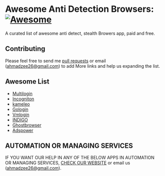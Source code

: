 # Awesome Anti Detection Browsers: [![Awesome](https://cdn.rawgit.com/sindresorhus/awesome/d7305f38d29fed78fa85652e3a63e154dd8e8829/media/badge.svg)](https://github.com/sindresorhus/awesome)
A curated list of awesome anti detect, stealth Browers app, paid and free.

## Contributing
Please feel free to send me [pull requests](https://github.com/Zeeshanahmad4/awesome_list_of_anti_detect_browsers_apps/pulls) or email (ahmadzee26@gmail.com) to add More links and help us expanding the list.

## Awesome List

 - [Multilogin](https://multilogin.com/)
 - [Incogniton](https://incogniton.com/)
 - [kameleo](https://kameleo.io/)
 - [Gologin](https://gologin.com/)
 - [Vmlogin](https://us.vmlogin.com/)
 - [INDIGO](https://indigobrowser.com/)
 - [Ghostbrowser](https://ghostbrowser.com/)
 - [Adspower](https://wwww.adspower.net/product)



## AUTOMATION OR MANAGING SERVICES
IF YOU WANT OUR HELP IN ANY OF THE BELOW APPS IN AUTOMATION OR MANAGING SERVICES, [CHECK OUR WEBSITE](https://mlaautomation.com/) or email us (ahmadzee26@gmail.com).
